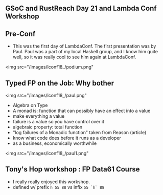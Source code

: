 ## GSoC and RustReach Day 21 and Lambda Conf Workshop

## Pre-Conf
- This was the first day of LambdaConf. The first presentation was by Paul. 
  Paul was a part of my local Haskell group, and I know him quite well, so it was
  really cool to see him again at LambdaConf.
  
<img src="/images/lconf18_/podium.png"

## Typed FP on the Job: Why bother

<img src="/images/lconf18_/paul.png"

- Algebra on Type
- A monad is: function that can possibly have an effect into a value
- make everything a value
- failure is a value so you have control over it
- algebraic property: total function
- "log failures of a Monadic function" taken from Reason (article)
- know what code does before it runs as a developer
- as a business, economically worthwhile

<img src="/images/lconf18_/paul1.png"

## Tony's Hop workshop : FP Data61 Course
- I really really enjoyed this workshop.
- defined w/ prefix ```h 55 88``` vs infix ```55 `h` 88```



